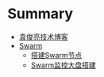 # Summary

* [袁俊亮技术博客](README.md)
* [Swarm](Swarm/README.md)
    * [搭建Swarm节点](Swarm/搭建Swarm节点.md)
    * [Swarm监控大盘搭建](Swarm/Swarm监控大盘搭建.md)

